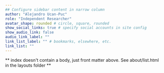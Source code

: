 ```yaml
---
## Configure sidebar content in narrow column
author: "Alejandro Ucan-Puc"
role: "Independent Researcher"
avatar_shape: rounded # circle, square, rounded
show_social_links: true # specify social accounts in site config
show_audio_link: false
audio_link_label: ""
link_list_label: "" # bookmarks, elsewhere, etc.
link_list: ""
---
```


** index doesn't contain a body, just front matter above.
See about/list.html in the layouts folder **

